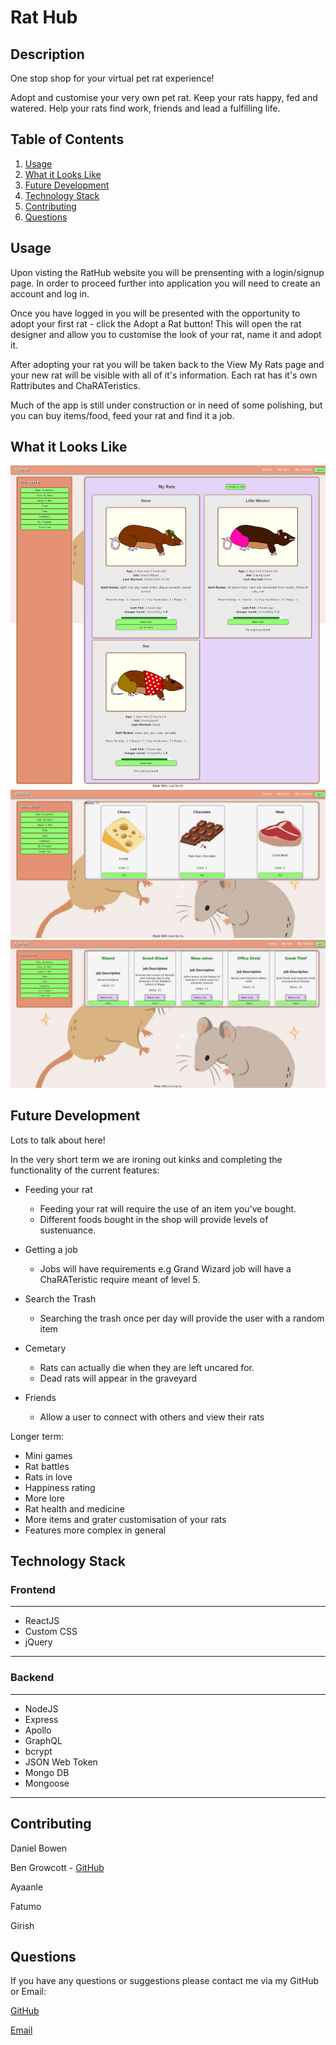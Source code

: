 # Rat Hub

## Description

One stop shop for your virtual pet rat experience! 

Adopt and customise your very own pet rat. Keep your rats happy, fed and watered. Help your rats find work, friends and lead a fulfilling life.

## Table of Contents

1. [Usage](#usage)
2. [What it Looks Like](#what-it-looks-like)
2. [Future Development](#future-development)
3. [Technology Stack](#technology-stack)
4. [Contributing](#contributing)
5. [Questions](#questions)

## Usage

Upon visting the RatHub website you will be prensenting with a login/signup page. In order to proceed further into application you will need to create an account and log in. 

Once you have logged in you will be presented with the opportunity to adopt your first rat - click the Adopt a Rat button! This will open the rat designer and allow you to customise the look of your rat, name it and adopt it.

After adopting your rat you will be taken back to the View My Rats page and your new rat will be visible with all of it's information. Each rat has it's own Rattributes and ChaRATeristics.

Much of the app is still under construction or in need of some polishing, but you can buy items/food, feed your rat and find it a job. 

## What it Looks Like

![My Rats](screenshots/screencapture-localhost-3000-myrats-2022-06-22-22_16_56.png)
![Shop](screenshots/screencapture-localhost-3000-myrats-2022-06-22-22_18_26.png)
![Jobs](screenshots/screencapture-untitled-rat-project-herokuapp-myrats-2022-06-22-22_19_51.png)

## Future Development

Lots to talk about here!

In the very short term we are ironing out kinks and completing the functionality of the current features:

- Feeding your rat
  - Feeding your rat will require the use of an item you've bought.
  - Different foods bought in the shop will provide levels of sustenuance.

- Getting a job
  - Jobs will have requirements e.g Grand Wizard job will have a ChaRATeristic require meant of level 5.
 
- Search the Trash
  - Searching the trash once per day will provide the user with a random item

- Cemetary 
  - Rats can actually die when they are left uncared for.
  - Dead rats will appear in the graveyard

- Friends
  - Allow a user to connect with others and view their rats

Longer term:

  - Mini games
  - Rat battles
  - Rats in love
  - Happiness rating
  - More lore
  - Rat health and medicine
  - More items and grater customisation of your rats
  - Features more complex in general

## Technology Stack

### Frontend
----
- ReactJS
- Custom CSS
- jQuery
----
### Backend
----
- NodeJS
- Express
- Apollo
- GraphQL
- bcrypt
- JSON Web Token
- Mongo DB
- Mongoose
----
## Contributing

Daniel Bowen

Ben Growcott - [GitHub](https://github.com/BGrowcott)

Ayaanle

Fatumo

Girish

## Questions

If you have any questions or suggestions please contact me via my GitHub or Email:

[GitHub](https://github.com/BGrowcott)

[Email](mailto:bg.coding101@gmail.com)
  


